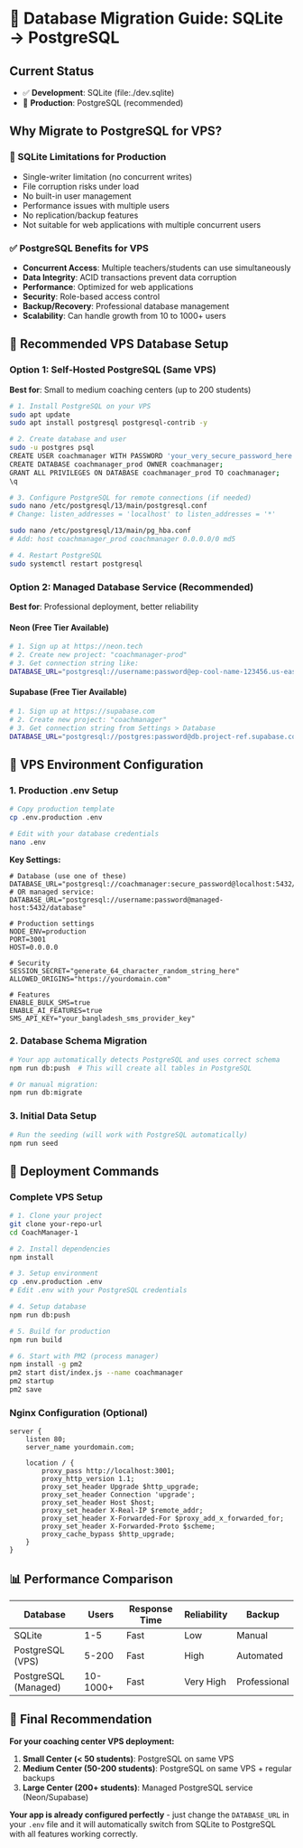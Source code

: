 # 🔄 Database Migration Guide: SQLite → PostgreSQL

## Current Status
- ✅ **Development**: SQLite (file:./dev.sqlite)
- 🎯 **Production**: PostgreSQL (recommended)

## Why Migrate to PostgreSQL for VPS?

### 🚫 SQLite Limitations for Production
- Single-writer limitation (no concurrent writes)
- File corruption risks under load
- No built-in user management
- Performance issues with multiple users
- No replication/backup features
- Not suitable for web applications with multiple concurrent users

### ✅ PostgreSQL Benefits for VPS
- **Concurrent Access**: Multiple teachers/students can use simultaneously
- **Data Integrity**: ACID transactions prevent data corruption
- **Performance**: Optimized for web applications
- **Security**: Role-based access control
- **Backup/Recovery**: Professional database management
- **Scalability**: Can handle growth from 10 to 1000+ users

## 🎯 Recommended VPS Database Setup

### Option 1: Self-Hosted PostgreSQL (Same VPS)
**Best for**: Small to medium coaching centers (up to 200 students)

```bash
# 1. Install PostgreSQL on your VPS
sudo apt update
sudo apt install postgresql postgresql-contrib -y

# 2. Create database and user
sudo -u postgres psql
CREATE USER coachmanager WITH PASSWORD 'your_very_secure_password_here';
CREATE DATABASE coachmanager_prod OWNER coachmanager;
GRANT ALL PRIVILEGES ON DATABASE coachmanager_prod TO coachmanager;
\q

# 3. Configure PostgreSQL for remote connections (if needed)
sudo nano /etc/postgresql/13/main/postgresql.conf
# Change: listen_addresses = 'localhost' to listen_addresses = '*'

sudo nano /etc/postgresql/13/main/pg_hba.conf
# Add: host coachmanager_prod coachmanager 0.0.0.0/0 md5

# 4. Restart PostgreSQL
sudo systemctl restart postgresql
```

### Option 2: Managed Database Service (Recommended)
**Best for**: Professional deployment, better reliability

#### Neon (Free Tier Available)
```bash
# 1. Sign up at https://neon.tech
# 2. Create new project: "coachmanager-prod"
# 3. Get connection string like:
DATABASE_URL="postgresql://username:password@ep-cool-name-123456.us-east-1.aws.neon.tech/coachmanager?sslmode=require"
```

#### Supabase (Free Tier Available)
```bash
# 1. Sign up at https://supabase.com
# 2. Create new project: "coachmanager"
# 3. Get connection string from Settings > Database
DATABASE_URL="postgresql://postgres:password@db.project-ref.supabase.co:5432/postgres"
```

## 🔧 VPS Environment Configuration

### 1. Production .env Setup
```bash
# Copy production template
cp .env.production .env

# Edit with your database credentials
nano .env
```

**Key Settings:**
```env
# Database (use one of these)
DATABASE_URL="postgresql://coachmanager:secure_password@localhost:5432/coachmanager_prod"
# OR managed service:
DATABASE_URL="postgresql://username:password@managed-host:5432/database"

# Production settings
NODE_ENV=production
PORT=3001
HOST=0.0.0.0

# Security
SESSION_SECRET="generate_64_character_random_string_here"
ALLOWED_ORIGINS="https://yourdomain.com"

# Features
ENABLE_BULK_SMS=true
ENABLE_AI_FEATURES=true
SMS_API_KEY="your_bangladesh_sms_provider_key"
```

### 2. Database Schema Migration
```bash
# Your app automatically detects PostgreSQL and uses correct schema
npm run db:push  # This will create all tables in PostgreSQL

# Or manual migration:
npm run db:migrate
```

### 3. Initial Data Setup
```bash
# Run the seeding (will work with PostgreSQL automatically)
npm run seed
```

## 🚀 Deployment Commands

### Complete VPS Setup
```bash
# 1. Clone your project
git clone your-repo-url
cd CoachManager-1

# 2. Install dependencies
npm install

# 3. Setup environment
cp .env.production .env
# Edit .env with your PostgreSQL credentials

# 4. Setup database
npm run db:push

# 5. Build for production
npm run build

# 6. Start with PM2 (process manager)
npm install -g pm2
pm2 start dist/index.js --name coachmanager
pm2 startup
pm2 save
```

### Nginx Configuration (Optional)
```nginx
server {
    listen 80;
    server_name yourdomain.com;
    
    location / {
        proxy_pass http://localhost:3001;
        proxy_http_version 1.1;
        proxy_set_header Upgrade $http_upgrade;
        proxy_set_header Connection 'upgrade';
        proxy_set_header Host $host;
        proxy_set_header X-Real-IP $remote_addr;
        proxy_set_header X-Forwarded-For $proxy_add_x_forwarded_for;
        proxy_set_header X-Forwarded-Proto $scheme;
        proxy_cache_bypass $http_upgrade;
    }
}
```

## 📊 Performance Comparison

| Database | Users | Response Time | Reliability | Backup |
|----------|--------|---------------|-------------|---------|
| SQLite | 1-5 | Fast | Low | Manual |
| PostgreSQL (VPS) | 5-200 | Fast | High | Automated |
| PostgreSQL (Managed) | 10-1000+ | Fast | Very High | Professional |

## 🎯 Final Recommendation

**For your coaching center VPS deployment:**

1. **Small Center (< 50 students)**: PostgreSQL on same VPS
2. **Medium Center (50-200 students)**: PostgreSQL on same VPS + regular backups
3. **Large Center (200+ students)**: Managed PostgreSQL service (Neon/Supabase)

**Your app is already configured perfectly** - just change the `DATABASE_URL` in your `.env` file and it will automatically switch from SQLite to PostgreSQL with all features working correctly.